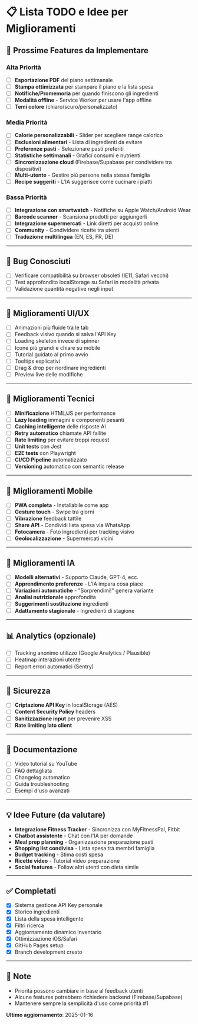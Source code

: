 # 📋 Lista TODO e Idee per Miglioramenti

## 🚀 Prossime Features da Implementare

### Alta Priorità
- [ ] **Esportazione PDF** del piano settimanale
- [ ] **Stampa ottimizzata** per stampare il piano e la lista spesa
- [ ] **Notifiche/Promemoria** per quando finiscono gli ingredienti
- [ ] **Modalità offline** - Service Worker per usare l'app offline
- [ ] **Temi colore** (chiaro/scuro/personalizzato)

### Media Priorità
- [ ] **Calorie personalizzabili** - Slider per scegliere range calorico
- [ ] **Esclusioni alimentari** - Lista di ingredienti da evitare
- [ ] **Preferenze pasti** - Selezionare pasti preferiti
- [ ] **Statistiche settimanali** - Grafici consumi e nutrienti
- [ ] **Sincronizzazione cloud** (Firebase/Supabase per condividere tra dispositivi)
- [ ] **Multi-utente** - Gestire più persone nella stessa famiglia
- [ ] **Recipe suggeriti** - L'IA suggerisce come cucinare i piatti

### Bassa Priorità
- [ ] **Integrazione con smartwatch** - Notifiche su Apple Watch/Android Wear
- [ ] **Barcode scanner** - Scansiona prodotti per aggiungerli
- [ ] **Integrazione supermercati** - Link diretti per acquisti online
- [ ] **Community** - Condividere ricette tra utenti
- [ ] **Traduzione multilingua** (EN, ES, FR, DE)

---

## 🐛 Bug Conosciuti

- [ ] Verificare compatibilità su browser obsoleti (IE11, Safari vecchi)
- [ ] Test approfondito localStorage su Safari in modalità privata
- [ ] Validazione quantità negative negli input

---

## 🎨 Miglioramenti UI/UX

- [ ] Animazioni più fluide tra le tab
- [ ] Feedback visivo quando si salva l'API Key
- [ ] Loading skeleton invece di spinner
- [ ] Icone più grandi e chiare su mobile
- [ ] Tutorial guidato al primo avvio
- [ ] Tooltips esplicativi
- [ ] Drag & drop per riordinare ingredienti
- [ ] Preview live delle modifiche

---

## 🔧 Miglioramenti Tecnici

- [ ] **Minificazione** HTML/JS per performance
- [ ] **Lazy loading** immagini e componenti pesanti
- [ ] **Caching intelligente** delle risposte AI
- [ ] **Retry automatico** chiamate API fallite
- [ ] **Rate limiting** per evitare troppi request
- [ ] **Unit tests** con Jest
- [ ] **E2E tests** con Playwright
- [ ] **CI/CD Pipeline** automatizzato
- [ ] **Versioning** automatico con semantic release

---

## 📱 Miglioramenti Mobile

- [ ] **PWA completa** - Installabile come app
- [ ] **Gesture touch** - Swipe tra giorni
- [ ] **Vibrazione** feedback tattile
- [ ] **Share API** - Condividi lista spesa via WhatsApp
- [ ] **Fotocamera** - Foto ingredienti per tracking visivo
- [ ] **Geolocalizzazione** - Supermercati vicini

---

## 🤖 Miglioramenti IA

- [ ] **Modelli alternativi** - Supporto Claude, GPT-4, ecc.
- [ ] **Apprendimento preferenze** - L'IA impara cosa piace
- [ ] **Variazioni automatiche** - "Sorprendimi!" genera variante
- [ ] **Analisi nutrizionale** approfondita
- [ ] **Suggerimenti sostituzione** ingredienti
- [ ] **Adattamento stagionale** - Ingredienti di stagione

---

## 📊 Analytics (opzionale)

- [ ] Tracking anonimo utilizzo (Google Analytics / Plausible)
- [ ] Heatmap interazioni utente
- [ ] Report errori automatici (Sentry)

---

## 🔐 Sicurezza

- [ ] **Criptazione API Key** in localStorage (AES)
- [ ] **Content Security Policy** headers
- [ ] **Sanitizzazione input** per prevenire XSS
- [ ] **Rate limiting lato client**

---

## 📖 Documentazione

- [ ] Video tutorial su YouTube
- [ ] FAQ dettagliata
- [ ] Changelog automatico
- [ ] Guida troubleshooting
- [ ] Esempi d'uso avanzati

---

## 💡 Idee Future (da valutare)

- **Integrazione Fitness Tracker** - Sincronizza con MyFitnessPal, Fitbit
- **Chatbot assistente** - Chat con l'IA per domande
- **Meal prep planning** - Organizzazione preparazione pasti
- **Shopping list condivisa** - Lista spesa tra membri famiglia
- **Budget tracking** - Stima costi spesa
- **Ricette video** - Tutorial video preparazione
- **Social features** - Follow altri utenti con dieta simile

---

## ✅ Completati

- [x] Sistema gestione API Key personale
- [x] Storico ingredienti
- [x] Lista della spesa intelligente
- [x] Filtri ricerca
- [x] Aggiornamento dinamico inventario
- [x] Ottimizzazione iOS/Safari
- [x] GitHub Pages setup
- [x] Branch development creato

---

## 📝 Note

- Priorità possono cambiare in base al feedback utenti
- Alcune features potrebbero richiedere backend (Firebase/Supabase)
- Mantenere sempre la semplicità d'uso come priorità #1

**Ultimo aggiornamento**: 2025-01-16
